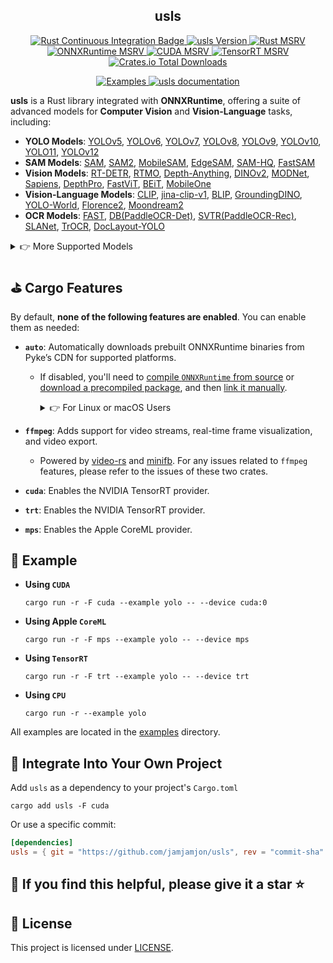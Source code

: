 <h2 align="center">usls</h2>

<p align="center">
    <a href="https://github.com/jamjamjon/usls/actions/workflows/rust-ci.yml">
        <img src="https://github.com/jamjamjon/usls/actions/workflows/rust-ci.yml/badge.svg" alt="Rust Continuous Integration Badge">
    </a>
    <a href='https://crates.io/crates/usls'>
        <img src='https://img.shields.io/crates/v/usls.svg' alt='usls Version'>
    </a>
    <a href='https://crates.io/crates/usls'>
        <img src='https://img.shields.io/crates/msrv/usls-yellow?' alt='Rust MSRV'>
    </a>
    <a href='https://github.com/microsoft/onnxruntime/releases'>
        <img src='https://img.shields.io/badge/onnxruntime-%3E%3D%201.19.0-3399FF' alt='ONNXRuntime MSRV'>
    </a>
    <a href='https://developer.nvidia.com/cuda-toolkit-archive'>
        <img src='https://img.shields.io/badge/cuda-%3E%3D%2012.0-green' alt='CUDA MSRV'>
    </a>
    <a href='https://developer.nvidia.com/tensorrt'>
        <img src='https://img.shields.io/badge/TensorRT-%3E%3D%2012.0-0ABF53' alt='TensorRT MSRV'>
    </a>
    <a href="https://crates.io/crates/usls">
        <img alt="Crates.io Total Downloads" src="https://img.shields.io/crates/d/usls?&color=946CE6">
    </a>
</p>
<p align="center">
    <a href="./examples">
        <img src="https://img.shields.io/badge/Examples-1A86FD?&logo=anki" alt="Examples">
    </a>
    <a href='https://docs.rs/usls'>
        <img src='https://img.shields.io/badge/Docs-usls-yellow?&logo=docs.rs&color=FFA200' alt='usls documentation'>
    </a>
</p>

**usls** is a Rust library integrated with  **ONNXRuntime**, offering a suite of advanced models for **Computer Vision** and **Vision-Language** tasks, including:

- **YOLO Models**: [YOLOv5](https://github.com/ultralytics/yolov5), [YOLOv6](https://github.com/meituan/YOLOv6), [YOLOv7](https://github.com/WongKinYiu/yolov7), [YOLOv8](https://github.com/ultralytics/ultralytics), [YOLOv9](https://github.com/WongKinYiu/yolov9), [YOLOv10](https://github.com/THU-MIG/yolov10), [YOLO11](https://github.com/ultralytics/ultralytics), [YOLOv12](https://github.com/sunsmarterjie/yolov12)
- **SAM Models**: [SAM](https://github.com/facebookresearch/segment-anything), [SAM2](https://github.com/facebookresearch/segment-anything-2), [MobileSAM](https://github.com/ChaoningZhang/MobileSAM), [EdgeSAM](https://github.com/chongzhou96/EdgeSAM), [SAM-HQ](https://github.com/SysCV/sam-hq), [FastSAM](https://github.com/CASIA-IVA-Lab/FastSAM)
- **Vision Models**: [RT-DETR](https://arxiv.org/abs/2304.08069), [RTMO](https://github.com/open-mmlab/mmpose/tree/main/projects/rtmo), [Depth-Anything](https://github.com/LiheYoung/Depth-Anything), [DINOv2](https://github.com/facebookresearch/dinov2), [MODNet](https://github.com/ZHKKKe/MODNet), [Sapiens](https://arxiv.org/abs/2408.12569), [DepthPro](https://github.com/apple/ml-depth-pro), [FastViT](https://github.com/apple/ml-fastvit), [BEiT](https://github.com/microsoft/unilm/tree/master/beit), [MobileOne](https://github.com/apple/ml-mobileone)
- **Vision-Language Models**: [CLIP](https://github.com/openai/CLIP), [jina-clip-v1](https://huggingface.co/jinaai/jina-clip-v1), [BLIP](https://arxiv.org/abs/2201.12086), [GroundingDINO](https://github.com/IDEA-Research/GroundingDINO), [YOLO-World](https://github.com/AILab-CVC/YOLO-World), [Florence2](https://arxiv.org/abs/2311.06242), [Moondream2](https://github.com/vikhyat/moondream/tree/main)
- **OCR Models**: [FAST](https://github.com/czczup/FAST), [DB(PaddleOCR-Det)](https://arxiv.org/abs/1911.08947), [SVTR(PaddleOCR-Rec)](https://arxiv.org/abs/2205.00159), [SLANet](https://paddlepaddle.github.io/PaddleOCR/latest/algorithm/table_recognition/algorithm_table_slanet.html), [TrOCR](https://huggingface.co/microsoft/trocr-base-printed), [DocLayout-YOLO](https://github.com/opendatalab/DocLayout-YOLO)

<details>
<summary>👉 More Supported Models</summary>

| Model                                                                                                          | Task / Description                                                                                                           | Example                      | CoreML | CUDA<br />FP32 | CUDA<br />FP16 | TensorRT<br />FP32 | TensorRT<br />FP16 |
| -------------------------------------------------------------------------------------------------------------- | ---------------------------------------------------------------------------------------------------------------------------- | ---------------------------- | ------ | -------------- | -------------- | ------------------ | ------------------ |
| [BEiT](https://github.com/microsoft/unilm/tree/master/beit)                                                       | Image Classification                                                                                                         | [demo](examples/beit)           | ✅     | ✅             | ✅             |                    |                    |
| [ConvNeXt](https://github.com/facebookresearch/ConvNeXt)                                                          | Image Classification                                                                                                         | [demo](examples/convnext)       | ✅     | ✅             | ✅             |                    |                    |
| [FastViT](https://github.com/apple/ml-fastvit)                                                                    | Image Classification                                                                                                         | [demo](examples/fastvit)        | ✅     | ✅             | ✅             |                    |                    |
| [MobileOne](https://github.com/apple/ml-mobileone)                                                                | Image Classification                                                                                                         | [demo](examples/mobileone)      | ✅     | ✅             | ✅             |                    |                    |
| [DeiT](https://github.com/facebookresearch/deit)                                                                  | Image Classification                                                                                                         | [demo](examples/deit)           | ✅     | ✅             | ✅             |                    |                    |
| [DINOv2](https://github.com/facebookresearch/dinov2)                                                              | Vision Embedding                                                                                                            | [demo](examples/dinov2)         | ✅     | ✅             | ✅             | ✅                 | ✅                 |
| [YOLOv5](https://github.com/ultralytics/yolov5)                                                                   | Image Classification<br />Object Detection<br />Instance Segmentation                                                        | [demo](examples/yolo)           | ✅     | ✅             | ✅             | ✅                 | ✅                 |
| [YOLOv6](https://github.com/meituan/YOLOv6)                                                                       | Object Detection                                                                                                             | [demo](examples/yolo)           | ✅     | ✅             | ✅             | ✅                 | ✅                 |
| [YOLOv7](https://github.com/WongKinYiu/yolov7)                                                                    | Object Detection                                                                                                             | [demo](examples/yolo)           | ✅     | ✅             | ✅             | ✅                 | ✅                 |
| [YOLOv8<br />YOLO11](https://github.com/ultralytics/ultralytics)                                                  | Object Detection<br />Instance Segmentation<br />Image Classification<br />Oriented Object Detection<br />Keypoint Detection | [demo](examples/yolo)           | ✅     | ✅             | ✅             | ✅                 | ✅                 |
| [YOLOv9](https://github.com/WongKinYiu/yolov9)                                                                    | Object Detection                                                                                                             | [demo](examples/yolo)           | ✅     | ✅             | ✅             | ✅                 | ✅                 |
| [YOLOv10](https://github.com/THU-MIG/yolov10)                                                                     | Object Detection                                                                                                             | [demo](examples/yolo)           | ✅     | ✅             | ✅             | ✅                 | ✅                 |
| [YOLOv12](https://github.com/sunsmarterjie/yolov12)                                                                     | Object Detection                                                                                                             | [demo](examples/yolo)           | ✅     | ✅             | ✅             | ✅                 | ✅                 |
| [RT-DETR](https://github.com/lyuwenyu/RT-DETR)                                                                    | Object Detection                                                                                                             | [demo](examples/rtdetr)         | ✅     | ✅             | ✅             |                    |                    |
| [PP-PicoDet](https://github.com/PaddlePaddle/PaddleDetection/tree/release/2.8/configs/picodet)                    | Object Detection                                                                                                             | [demo](examples/picodet-layout) | ✅     | ✅             | ✅             |                    |                    |
| [DocLayout-YOLO](https://github.com/opendatalab/DocLayout-YOLO)                                                   | Object Detection                                                                                                             | [demo](examples/picodet-layout) | ✅     | ✅             | ✅             |                    |                    |
| [D-FINE](https://github.com/manhbd-22022602/D-FINE)                                                               | Object Detection                                                                                                             | [demo](examples/d-fine)         | ✅     | ✅             | ✅             |                    |                    |
| [DEIM](https://github.com/ShihuaHuang95/DEIM)                                                                     | Object Detection                                                                                                             | [demo](examples/deim)           | ✅     | ✅             | ✅             |                    |                    |
| [RTMO](https://github.com/open-mmlab/mmpose/tree/main/projects/rtmo)                                              | Keypoint Detection                                                                                                           | [demo](examples/rtmo)           | ✅     | ✅             | ✅             | ❌                 | ❌                 |
| [SAM](https://github.com/facebookresearch/segment-anything)                                                       | Segment Anything                                                                                                             | [demo](examples/sam)            | ✅     | ✅             | ✅             |                    |                    |
| [SAM2](https://github.com/facebookresearch/segment-anything-2)                                                    | Segment Anything                                                                                                             | [demo](examples/sam)            | ✅     | ✅             | ✅             |                    |                    |
| [MobileSAM](https://github.com/ChaoningZhang/MobileSAM)                                                           | Segment Anything                                                                                                             | [demo](examples/sam)            | ✅     | ✅             | ✅             |                    |                    |
| [EdgeSAM](https://github.com/chongzhou96/EdgeSAM)                                                                 | Segment Anything                                                                                                             | [demo](examples/sam)            | ✅     | ✅             | ✅             |                    |                    |
| [SAM-HQ](https://github.com/SysCV/sam-hq)                                                                         | Segment Anything                                                                                                             | [demo](examples/sam)            | ✅     | ✅             | ✅             |                    |                    |
| [FastSAM](https://github.com/CASIA-IVA-Lab/FastSAM)                                                               | Instance Segmentation                                                                                                        | [demo](examples/yolo)           | ✅     | ✅             | ✅             | ✅                 | ✅                 |
| [YOLO-World](https://github.com/AILab-CVC/YOLO-World)                                                             | Open-Set Detection With Language                                                                                             | [demo](examples/yolo)           | ✅     | ✅             | ✅             | ✅                 | ✅                 |
| [GroundingDINO](https://github.com/IDEA-Research/GroundingDINO)                                                   | Open-Set Detection With Language                                                                                             | [demo](examples/grounding-dino) | ✅     | ✅             | ✅             |                    |                    |
| [CLIP](https://github.com/openai/CLIP)                                                                            | Vision-Language Embedding                                                                                                    | [demo](examples/clip)           | ✅     | ✅             | ✅             | ❌                 | ❌                 |
| [jina-clip-v1](https://huggingface.co/jinaai/jina-clip-v1)                                                        | Vision-Language Embedding                                                                                                    | [demo](examples/clip)           | ✅     | ✅             | ✅             | ❌                 | ❌                 |
| [BLIP](https://github.com/salesforce/BLIP)                                                                        | Image Captioning                                                                                                             | [demo](examples/blip)           | ✅     | ✅             | ✅             | ❌                 | ❌                 |
| [DB(PaddleOCR-Det)](https://arxiv.org/abs/1911.08947)                                                             | Text Detection                                                                                                               | [demo](examples/db)             | ✅     | ✅             | ✅             | ✅                 | ✅                 |
| [FAST](https://github.com/czczup/FAST)                                                                            | Text Detection                                                                                                               | [demo](examples/fast)           | ✅     | ✅             | ✅             | ✅                 | ✅                 |
| [LinkNet](https://arxiv.org/abs/1707.03718)                                                                       | Text Detection                                                                                                               | [demo](examples/linknet)        | ✅     | ✅             | ✅             | ✅                 | ✅                 |
| [SVTR(PaddleOCR-Rec)](https://arxiv.org/abs/2205.00159)                                                           | Text Recognition                                                                                                             | [demo](examples/svtr)           | ✅     | ✅             | ✅             | ✅                 | ✅                 |
| [SLANet](https://paddlepaddle.github.io/PaddleOCR/latest/algorithm/table_recognition/algorithm_table_slanet.html) | Tabel Recognition                                                                                                            | [demo](examples/slanet)         | ✅     | ✅             | ✅             |                    |                    |
| [TrOCR](https://huggingface.co/microsoft/trocr-base-printed)                                                      | Text Recognition                                                                                                             | [demo](examples/trocr)          | ✅     | ✅             | ✅             |                    |                    |
| [YOLOPv2](https://arxiv.org/abs/2208.11434)                                                                       | Panoptic Driving Perception                                                                                                  | [demo](examples/yolop)          | ✅     | ✅             | ✅             | ✅                 | ✅                 |
| [DepthAnything v1<br />DepthAnything v2](https://github.com/LiheYoung/Depth-Anything)                             | Monocular Depth Estimation                                                                                                   | [demo](examples/depth-anything) | ✅     | ✅             | ✅             | ❌                 | ❌                 |
| [DepthPro](https://github.com/apple/ml-depth-pro)                                                                 | Monocular Depth Estimation                                                                                                   | [demo](examples/depth-pro)      | ✅     | ✅             | ✅             |                    |                    |
| [MODNet](https://github.com/ZHKKKe/MODNet)                                                                        | Image Matting                                                                                                                | [demo](examples/modnet)         | ✅     | ✅             | ✅             | ✅                 | ✅                 |
| [Sapiens](https://github.com/facebookresearch/sapiens/tree/main)                                                  | Foundation for Human Vision Models                                                                                           | [demo](examples/sapiens)        | ✅     | ✅             | ✅             |                    |                    |
| [Florence2](https://arxiv.org/abs/2311.06242)                                                                     | a Variety of Vision Tasks                                                                                                    | [demo](examples/florence2)      | ✅     | ✅             | ✅             |                    |                    |
| [Moondream2](https://github.com/vikhyat/moondream/tree/main)                                                      | Open-Set Object Detection<br />Open-Set Keypoints Detection<br />Image Caption<br />Visual Question Answering               | [demo](examples/moondream2)     | ✅     | ✅             | ✅             |                    |                    |
| [OWLv2](https://huggingface.co/google/owlv2-base-patch16-ensemble)                                                | Open-Set Object Detection                                                                                                    | [demo](examples/owlv2)          | ✅     | ✅             | ✅             |                    |                    |
| [SmolVLM(256M, 500M)](https://huggingface.co/HuggingFaceTB/SmolVLM-256M-Instruct)                                                | Visual Question Answering                                                                                                    | [demo](examples/smolvlm)          | ✅     | ✅             | ✅             |                    |                    |

</details>

## ⛳️ Cargo Features

By default, **none of the following features are enabled**. You can enable them as needed:

- **`auto`**: Automatically downloads prebuilt ONNXRuntime binaries from Pyke’s CDN for supported platforms.

  - If disabled, you'll need to [compile `ONNXRuntime` from source](https://github.com/microsoft/onnxruntime) or [download a precompiled package](https://github.com/microsoft/onnxruntime/releases), and then [link it manually](https://ort.pyke.io/setup/linking).

    <details>
    <summary>👉 For Linux or macOS Users</summary>

    - Download from the [Releases page](https://github.com/microsoft/onnxruntime/releases).
    - Set up the library path by exporting the `ORT_DYLIB_PATH` environment variable:
      ```shell
      export ORT_DYLIB_PATH=/path/to/onnxruntime/lib/libonnxruntime.so.1.20.1
      ```

    </details>
- **`ffmpeg`**: Adds support for video streams, real-time frame visualization, and video export.

  - Powered by [video-rs](https://github.com/oddity-ai/video-rs) and [minifb](https://github.com/emoon/rust_minifb). For any issues related to `ffmpeg` features, please refer to the issues of these two crates.
- **`cuda`**: Enables the NVIDIA TensorRT provider.
- **`trt`**: Enables the NVIDIA TensorRT provider.
- **`mps`**: Enables the Apple CoreML provider.

## 🎈 Example

* **Using `CUDA`**

  ```
  cargo run -r -F cuda --example yolo -- --device cuda:0
  ```
* **Using Apple `CoreML`**

  ```
  cargo run -r -F mps --example yolo -- --device mps
  ```
* **Using `TensorRT`**

  ```
  cargo run -r -F trt --example yolo -- --device trt
  ```
* **Using `CPU`**

  ```
  cargo run -r --example yolo
  ```

All examples are located in the [examples](./examples/) directory.

## 🥂 Integrate Into Your Own Project

Add `usls` as a dependency to your project's `Cargo.toml`

```Shell
cargo add usls -F cuda
```

Or use a specific commit:

```Toml
[dependencies]
usls = { git = "https://github.com/jamjamjon/usls", rev = "commit-sha" }
```

## 🥳 If you find this helpful, please give it a star ⭐

## 📌 License

This project is licensed under [LICENSE](LICENSE).
